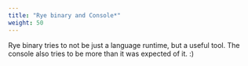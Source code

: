 ```yaml
---
title: "Rye binary and Console*"
weight: 50
---
```


Rye binary tries to not be just a language runtime, but a useful tool.
The console also tries to be more than it was expected of it. :)
